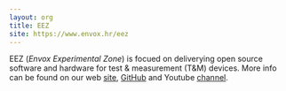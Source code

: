 ```yaml
---
layout: org
title: EEZ
site: https://www.envox.hr/eez
---
```

EEZ (_Envox Experimental Zone_) is focued on deliverying open source software and hardware for test & measurement (T&M) devices. More info can be found on our web [site](https://www.envox.hr/eez), [GitHub](https://github.com/eez-open) and Youtube [channel](https://www.youtube.com/channel/UC05cNckrqQaGny-TgsvWszQ/videos).

